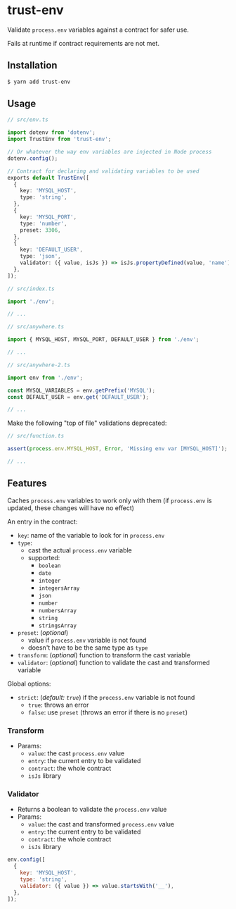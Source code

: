 # trust-env

Validate `process.env` variables against a contract for safer use.

Fails at runtime if contract requirements are not met.

## Installation

```bash
$ yarn add trust-env
```

## Usage

```ts
// src/env.ts

import dotenv from 'dotenv';
import TrustEnv from 'trust-env';

// Or whatever the way env variables are injected in Node process
dotenv.config();

// Contract for declaring and validating variables to be used
exports default TrustEnv([
  {
    key: 'MYSQL_HOST',
    type: 'string',
  },
  {
    key: 'MYSQL_PORT',
    type: 'number',
    preset: 3306,
  },
  {
    key: 'DEFAULT_USER',
    type: 'json',
    validator: ({ value, isJs }) => isJs.propertyDefined(value, 'name'),
  },
]);
```

```ts
// src/index.ts

import './env';

// ...
```

```ts
// src/anywhere.ts

import { MYSQL_HOST, MYSQL_PORT, DEFAULT_USER } from './env';

// ...
```

```ts
// src/anywhere-2.ts

import env from './env';

const MYSQL_VARIABLES = env.getPrefix('MYSQL');
const DEFAULT_USER = env.get('DEFAULT_USER');

// ...
```

Make the following "top of file" validations deprecated:

```ts
// src/function.ts

assert(process.env.MYSQL_HOST, Error, 'Missing env var [MYSQL_HOST]');

// ...
```

## Features

Caches `process.env` variables to work only with them (if `process.env` is updated, these changes will have no effect)

An entry in the contract:

- `key`: name of the variable to look for in `process.env`
- `type`:
  - cast the actual `process.env` variable
  - supported:
    - `boolean`
    - `date`
    - `integer`
    - `integersArray`
    - `json`
    - `number`
    - `numbersArray`
    - `string`
    - `stringsArray`
- `preset`: (_optional_)
  - value if `process.env` variable is not found
  - doesn't have to be the same type as `type`
- `transform`: (_optional_) function to transform the cast variable
- `validator`: (_optional_) function to validate the cast and transformed variable

Global options:

- `strict`: (_default: `true`_) if the `process.env` variable is not found
  - `true`: throws an error
  - `false`: use `preset` (throws an error if there is no `preset`)

### Transform

- Params:
  - `value`: the cast `process.env` value
  - `entry`: the current entry to be validated
  - `contract`: the whole contract
  - `isJs` library

### Validator

- Returns a boolean to validate the `process.env` value
- Params:
  - `value`: the cast and transformed `process.env` value
  - `entry`: the current entry to be validated
  - `contract`: the whole contract
  - `isJs` library

```js
env.config([
  {
    key: 'MYSQL_HOST',
    type: 'string',
    validator: ({ value }) => value.startsWith('__'),
  },
]);
```

